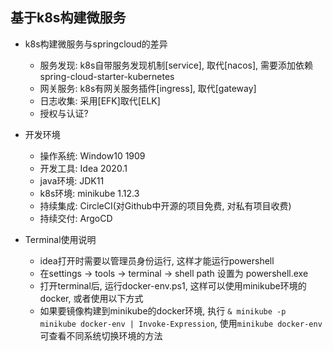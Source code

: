 ## 基于k8s构建微服务

- k8s构建微服务与springcloud的差异
  - 服务发现: k8s自带服务发现机制[service], 取代[nacos], 需要添加依赖spring-cloud-starter-kubernetes
  - 网关服务: k8s有网关服务插件[ingress], 取代[gateway]
  - 日志收集: 采用[EFK]取代[ELK]
  - 授权与认证?
  
- 开发环境
  - 操作系统: Window10 1909
  - 开发工具: Idea 2020.1
  - java环境: JDK11
  - k8s环境: minikube 1.12.3
  - 持续集成: CircleCI(对Github中开源的项目免费, 对私有项目收费)
  - 持续交付: ArgoCD

- Terminal使用说明
    - idea打开时需要以管理员身份运行, 这样才能运行powershell
    - 在settings -> tools -> terminal -> shell path 设置为 powershell.exe
    - 打开terminal后, 运行docker-env.ps1, 这样可以使用minikube环境的docker, 或者使用以下方式
    - 如果要镜像构建到minikube的docker环境, 执行 `& minikube -p minikube docker-env | Invoke-Expression`, 使用`minikube docker-env`可查看不同系统切换环境的方法
